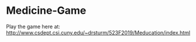 # Medicine-Game
Play the game here at: http://www.csdept.csi.cuny.edu/~drsturm/523F2019/Meducation/index.html
